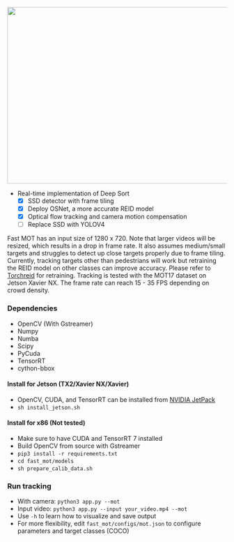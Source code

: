 <p align="center">
  <img src="assets/demo.gif" width="720" height="405" />
</p>

- Real-time implementation of Deep Sort 
  - [x] SSD detector with frame tiling
  - [x] Deploy OSNet, a more accurate REID model
  - [x] Optical flow tracking and camera motion compensation
  - [ ] Replace SSD with YOLOV4
  
Fast MOT has an input size of 1280 x 720. Note that larger videos will be resized, which results in a drop in frame rate. It also assumes medium/small targets and struggles to detect up close targets properly due to frame tiling. Currently, tracking targets other than pedestrians will work but retraining the REID model on other classes can improve accuracy. Please refer to [Torchreid](https://github.com/KaiyangZhou/deep-person-reid) for retraining. Tracking is tested with the MOT17 dataset on Jetson Xavier NX. The frame rate can reach 15 - 35 FPS depending on crowd density.

### Dependencies
- OpenCV (With Gstreamer)
- Numpy
- Numba
- Scipy
- PyCuda
- TensorRT  
- cython-bbox

#### Install for Jetson (TX2/Xavier NX/Xavier)
- OpenCV, CUDA, and TensorRT can be installed from [NVIDIA JetPack](https://developer.nvidia.com/embedded/jetpack)    
- `sh install_jetson.sh`
#### Install for x86 (Not tested)
- Make sure to have CUDA and TensorRT 7 installed
- Build OpenCV from source with Gstreamer
- `pip3 install -r requirements.txt`
- `cd fast_mot/models`
- `sh prepare_calib_data.sh`

### Run tracking
- With camera: `python3 app.py --mot`
- Input video: `python3 app.py --input your_video.mp4 --mot`
- Use `-h` to learn how to visualize and save output
- For more flexibility, edit `fast_mot/configs/mot.json` to configure parameters and target classes (COCO)
